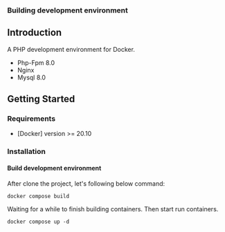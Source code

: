 ### Building development environment
## Introduction

A PHP development environment for Docker.

- Php-Fpm 8.0
- Nginx
- Mysql 8.0

## Getting Started
### Requirements
- [Docker] version >= 20.10

### Installation

#### Build development environment

After clone the project, let's following below command:

```
docker compose build
```

Waiting for a while to finish building containers. Then start run containers.
```
docker compose up -d

